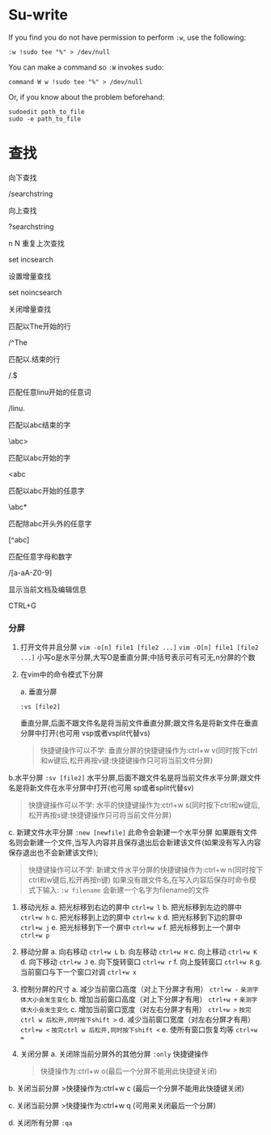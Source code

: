 # Su-write

If you find you do not have permission to perform `:w`, use the following: 

```
:w !sudo tee "%" > /dev/null
```

You can make a command so `:W` invokes sudo: 

```
command W w !sudo tee "%" > /dev/null
```

Or, if you know about the problem beforehand: 

```
sudoedit path_to_file
sudo -e path_to_file
```

# 查找

向下查找

/searchstring

向上查找

?searchstring

n N 重复上次查找

set incsearch

设置增量查找

set noincsearch

关闭增量查找

匹配以The开始的行

/^The

匹配以.结束的行

/.$

匹配任意linu开始的任意词

/linu. 

匹配以abc结束的字

\abc\>

匹配以abc开始的字

\<abc

匹配以abc开始的任意字

\abc*

匹配除abc开头外的任意字

\[^abc]

匹配任意字母和数字

/[a-aA-Z0-9]

显示当前文档及编辑信息

CTRL+G



### 分屏

1. 打开文件并且分屏
    `vim -o[n] file1 [file2 ...]`
    `vim -O[n] file1 [file2 ...]`
    小写o是水平分屏,大写O是垂直分屏;中括号表示可有可无,n分屏的个数

2. 在vim中的命令模式下分屏

    a. 垂直分屏

   ```
   :vs [file2]
   ```

    垂直分屏,后面不跟文件名是将当前文件垂直分屏;跟文件名是将新文件在垂直分屏中打开(也可用 vsp或者vsplit代替vs) 

   > 快捷键操作可以不学:
   >  垂直分屏的快捷键操作为:ctrl+w v(同时按下ctrl和w键后,松开再按v键:快捷键操作只可将当前文件分屏)

b.水平分屏
 `:sv [file2]`
 水平分屏,后面不跟文件名是将当前文件水平分屏;跟文件名是将新文件在水平分屏中打开(也可用 sp或者split代替sv)

> 快捷键操作可以不学:
>  水平的快捷键操作为:ctrl+w s(同时按下ctrl和w键后,松开再按s键:快捷键操作只可将当前文件分屏)

c. 新建文件水平分屏
 `:new [newfile]`
 此命令会新建一个水平分屏
 如果跟有文件名则会新建一个文件,当写入内容并且保存退出后会新建该文件(如果没有写入内容保存退出也不会新建该文件);

> 快捷键操作可以不学:
>  新建文件水平分屏的快捷键操作为:ctrl+w n(同时按下ctrl和w键后,松开再按n键)
>  如果没有跟文件名,在写入内容后保存时命令模式下输入:
>  `:w filename`
>  会新建一个名字为filename的文件

1. 移动光标
    a. 把光标移到右边的屏中
    `ctrl+w l`
    b. 把光标移到左边的屏中
    `ctrl+w h`
    c. 把光标移到上边的屏中
    `ctrl+w k`
    d. 把光标移到下边的屏中
    `ctrl+w j`
    e. 把光标移到下一个屏中
    `ctrl+w w`
    f. 把光标移到上一个屏中
    `ctrl+w p`

2. 移动分屏
    a. 向右移动
    `ctrl+w L`
    b. 向左移动
    `ctrl+w H`
    c. 向上移动
    `ctrl+w K`
    d. 向下移动
    `ctrl+w J`
    e. 向下旋转窗口
    `ctrl+w r`
    f. 向上旋转窗口
    `ctrl+w R`
    g. 当前窗口与下一个窗口对调
    `ctrl+w x`

3. 控制分屏的尺寸
    a. 减少当前窗口高度（对上下分屏才有用）
    `ctrl+w -`        `亲测字体大小会发生变化`
    b. 增加当前窗口高度（对上下分屏才有用）
    `ctrl+w +`      `亲测字体大小会发生变化`
    c. 增加当前窗口宽度（对左右分屏才有用）
    `ctrl+w >`      `按完ctrl w 后松开,同时按下shift >`
    d. 减少当前窗口宽度（对左右分屏才有用）
    `ctrl+w <`       `按完ctrl w 后松开,同时按下shift <`
    e. 使所有窗口恢复均等
    `ctrl+w =`

4. 关闭分屏
    a. 关闭除当前分屏外的其他分屏
    `:only`
    快捷键操作

   > 快捷操作为:ctrl+w o(最后一个分屏不能用此快捷键关闭)

b. 关闭当前分屏
 \>快捷操作为:ctrl+w c (最后一个分屏不能用此快捷键关闭)

c. 关闭当前分屏
 \>快捷操作为:ctrl+w q (可用来关闭最后一个分屏)

d. 关闭所有分屏
 `:qa`